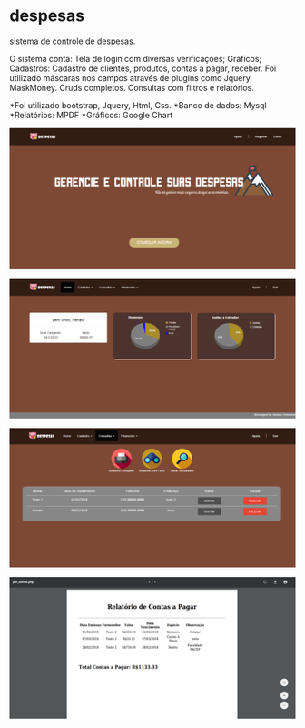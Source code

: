 # despesas

sistema de controle de despesas.

O sistema conta:
Tela de login com diversas verificações;
Gráficos;
Cadastros: Cadastro de clientes, produtos, contas a pagar, receber. Foi utilizado máscaras nos campos através de plugins como Jquery, MaskMoney.
Cruds completos.
Consultas com filtros e relatórios.

*Foi utilizado bootstrap, Jquery, Html, Css.
*Banco de dados: Mysql
*Relatórios: MPDF
*Gráficos: Google Chart

![Tela de Login](screenshots/despesas-login.png)

![Home](screenshots/inicio.png)

![Crud](screenshots/crud.png)

![Pdf](screenshots/pdf.png)
